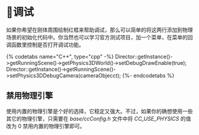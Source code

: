# 调试

如果你希望在刚体周围绘制红框来帮助调试，那么可以简单的将这两行添加到物理场景的初始化代码中。你当然也可以学习官方测试项目，加一个菜单，在菜单的回调函数里控制是否打开调试功能。

{% codetabs name="C++", type="cpp" -%}
Director::getInstance()->getRunningScene()->getPhysics3DWorld()->setDebugDrawEnable(true);
Director::getInstance()->getRunningScene()->setPhysics3DDebugCamera(cameraObjecct);
{%- endcodetabs %}

## 禁用物理引擎

使用内置的物理引擎是个好的选择，它稳定又强大。不过，如果你的确想使用一些其它的物理引擎，只需要在 _base/ccConfig.h_ 文件中将 _CC_USE_PHYSICS_ 的值改为 0 禁用内置的物理引擎即可。
